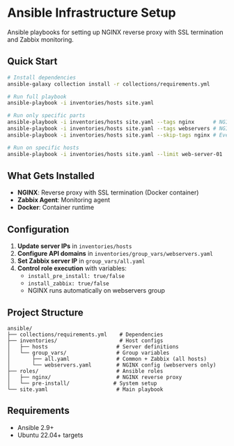# Ansible Infrastructure Setup

Ansible playbooks for setting up NGINX reverse proxy with SSL termination and Zabbix monitoring.

## Quick Start

```bash
# Install dependencies
ansible-galaxy collection install -r collections/requirements.yml

# Run full playbook
ansible-playbook -i inventories/hosts site.yaml

# Run only specific parts
ansible-playbook -i inventories/hosts site.yaml --tags nginx      # NGINX only
ansible-playbook -i inventories/hosts site.yaml --tags webservers # NGINX + dependencies
ansible-playbook -i inventories/hosts site.yaml --skip-tags nginx # Everything except NGINX

# Run on specific hosts
ansible-playbook -i inventories/hosts site.yaml --limit web-server-01
```

## What Gets Installed

- **NGINX**: Reverse proxy with SSL termination (Docker container)
- **Zabbix Agent**: Monitoring agent
- **Docker**: Container runtime

## Configuration

1. **Update server IPs** in `inventories/hosts`
2. **Configure API domains** in `inventories/group_vars/webservers.yaml`
3. **Set Zabbix server IP** in `group_vars/all.yaml`
4. **Control role execution** with variables:
   - `install_pre_install: true/false`
   - `install_zabbix: true/false`
   - NGINX runs automatically on webservers group

## Project Structure

```
ansible/
├── collections/requirements.yml    # Dependencies
├── inventories/                    # Host configs
│   ├── hosts                      # Server definitions
│   └── group_vars/                # Group variables
│       ├── all.yaml               # Common + Zabbix (all hosts)
│       └── webservers.yaml        # NGINX config (webservers only)
├── roles/                         # Ansible roles
│   ├── nginx/                     # NGINX reverse proxy
│   └── pre-install/              # System setup
└── site.yaml                      # Main playbook
```

## Requirements

- Ansible 2.9+
- Ubuntu 22.04+ targets
